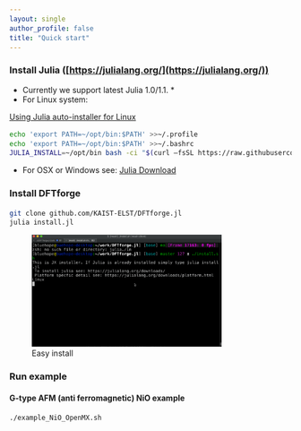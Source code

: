 ```yaml
---
layout: single
author_profile: false
title: "Quick start"
---
```



### Install Julia ([https://julialang.org/](https://julialang.org/))

 * Currently we support latest Julia 1.0/1.1. *
 * For Linux system:

[Using Julia auto-installer for Linux](https://github.com/abelsiqueira/jill)

 ```bash
echo 'export PATH=~/opt/bin:$PATH' >>~/.profile
echo 'export PATH=~/opt/bin:$PATH' >>~/.bashrc
JULIA_INSTALL=~/opt/bin bash -ci "$(curl –fsSL https://raw.githubusercontent.com/abelsiqueira/jill/master/jill.sh)"
 ```

 * For OSX or Windows see: [Julia Download](https://julialang.org/downloads/)

### Install DFTforge
```bash
git clone github.com/KAIST-ELST/DFTforge.jl
julia install.jl
```

<figure>
   <a href="">
   <img src="/assets/images/install2.gif" style="max-height: 200px;"
      alt="Install example" />
   </a>

   <figcaption> Easy install</figcaption>
</figure>


### Run example

#### G-type AFM (anti ferromagnetic) NiO example
```bash
./example_NiO_OpenMX.sh
```
